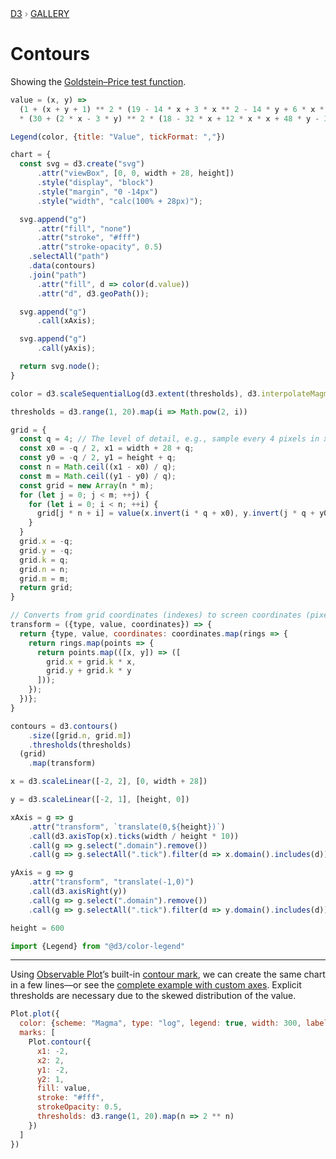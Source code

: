 <div style="color: grey; font: 13px/25.5px var(--sans-serif); text-transform: uppercase;"><h1 style="display: none;">Contours</h1><a href="https://d3js.org/">D3</a> › <a href="/@d3/gallery">Gallery</a></div>

# Contours

Showing the [Goldstein–Price test function](https://en.wikipedia.org/wiki/Test_functions_for_optimization).

```js echo
value = (x, y) =>
  (1 + (x + y + 1) ** 2 * (19 - 14 * x + 3 * x ** 2 - 14 * y + 6 * x * y + 3 * y ** 2))
  * (30 + (2 * x - 3 * y) ** 2 * (18 - 32 * x + 12 * x * x + 48 * y - 36 * x * y + 27 * y ** 2))
```

```js
Legend(color, {title: "Value", tickFormat: ","})
```

```js echo
chart = {
  const svg = d3.create("svg")
      .attr("viewBox", [0, 0, width + 28, height])
      .style("display", "block")
      .style("margin", "0 -14px")
      .style("width", "calc(100% + 28px)");

  svg.append("g")
      .attr("fill", "none")
      .attr("stroke", "#fff")
      .attr("stroke-opacity", 0.5)
    .selectAll("path")
    .data(contours)
    .join("path")
      .attr("fill", d => color(d.value))
      .attr("d", d3.geoPath());

  svg.append("g")
      .call(xAxis);

  svg.append("g")
      .call(yAxis);

  return svg.node();
}
```

```js echo
color = d3.scaleSequentialLog(d3.extent(thresholds), d3.interpolateMagma)
```

```js echo
thresholds = d3.range(1, 20).map(i => Math.pow(2, i))
```

```js echo
grid = {
  const q = 4; // The level of detail, e.g., sample every 4 pixels in x and y.
  const x0 = -q / 2, x1 = width + 28 + q;
  const y0 = -q / 2, y1 = height + q;
  const n = Math.ceil((x1 - x0) / q);
  const m = Math.ceil((y1 - y0) / q);
  const grid = new Array(n * m);
  for (let j = 0; j < m; ++j) {
    for (let i = 0; i < n; ++i) {
      grid[j * n + i] = value(x.invert(i * q + x0), y.invert(j * q + y0));
    }
  }
  grid.x = -q;
  grid.y = -q;
  grid.k = q;
  grid.n = n;
  grid.m = m;
  return grid;
}
```

```js echo
// Converts from grid coordinates (indexes) to screen coordinates (pixels).
transform = ({type, value, coordinates}) => {
  return {type, value, coordinates: coordinates.map(rings => {
    return rings.map(points => {
      return points.map(([x, y]) => ([
        grid.x + grid.k * x,
        grid.y + grid.k * y
      ]));
    });
  })};
}
```

```js echo
contours = d3.contours()
    .size([grid.n, grid.m])
    .thresholds(thresholds)
  (grid)
    .map(transform)
```

```js echo
x = d3.scaleLinear([-2, 2], [0, width + 28])
```

```js echo
y = d3.scaleLinear([-2, 1], [height, 0])
```

```js echo
xAxis = g => g
    .attr("transform", `translate(0,${height})`)
    .call(d3.axisTop(x).ticks(width / height * 10))
    .call(g => g.select(".domain").remove())
    .call(g => g.selectAll(".tick").filter(d => x.domain().includes(d)).remove())
```

```js echo
yAxis = g => g
    .attr("transform", "translate(-1,0)")
    .call(d3.axisRight(y))
    .call(g => g.select(".domain").remove())
    .call(g => g.selectAll(".tick").filter(d => y.domain().includes(d)).remove())
```

```js echo
height = 600
```

```js echo
import {Legend} from "@d3/color-legend"
```

---
Using [Observable Plot](/plot/)’s built-in [contour mark](/plot/marks/contour), we can create the same chart in a few lines—or see the [complete example with custom axes](/@observablehq/plot-goldstein-price-contours). Explicit thresholds are necessary due to the skewed distribution of the value.

```js echo
Plot.plot({
  color: {scheme: "Magma", type: "log", legend: true, width: 300, label: "Value", tickFormat: ","},
  marks: [
    Plot.contour({
      x1: -2,
      x2: 2,
      y1: -2,
      y2: 1,
      fill: value,
      stroke: "#fff",
      strokeOpacity: 0.5,
      thresholds: d3.range(1, 20).map(n => 2 ** n)
    })
  ]
})
```

